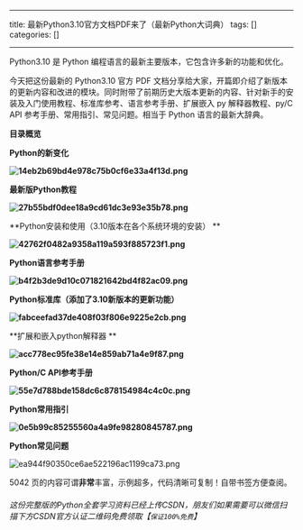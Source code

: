 
--- 
title:  最新Python3.10官方文档PDF来了（最新Python大词典） 
tags: []
categories: [] 

---
Python3.10 是 Python 编程语言的最新主要版本，它包含许多新的功能和优化。

今天把这份最新的 Python3.10 官方 PDF 文档分享给大家，开篇即介绍了新版本的更新内容和改进的模块。同时附带了前期历史大版本更新的内容、针对新手的安装及入门使用教程、标准库参考、语言参考手册、扩展嵌入 py 解释器教程、py/C API 参考手册、常用指引、常见问题。相当于 Python 语言的最新大辞典。

**目录概览**

**Python的新变化**

**<img src="https://img-blog.csdnimg.cn/img_convert/14eb2b69bd4e978c75b0cf6e33a4f13d.png" alt="14eb2b69bd4e978c75b0cf6e33a4f13d.png">**

**最新版Python教程**

**<img src="https://img-blog.csdnimg.cn/img_convert/27b55bdf0dee18a9cd61dc3e93e35b78.png" alt="27b55bdf0dee18a9cd61dc3e93e35b78.png">**

**Python安装和使用（3.10版本在各个系统环境的安装） **

**<img src="https://img-blog.csdnimg.cn/img_convert/42762f0482a9358a119a593f885723f1.png" alt="42762f0482a9358a119a593f885723f1.png">**

**Python语言参考手册**

**<img src="https://img-blog.csdnimg.cn/img_convert/b4f2b3de9d10c071821642bd4f82ac09.png" alt="b4f2b3de9d10c071821642bd4f82ac09.png">**

**Python标准库（添加了3.10新版本的更新功能）**

**<img src="https://img-blog.csdnimg.cn/img_convert/fabceefad37de408f03f806e9225e2cb.png" alt="fabceefad37de408f03f806e9225e2cb.png">**

**扩展和嵌入python解释器 **

**<img src="https://img-blog.csdnimg.cn/img_convert/acc778ec95fe38e14e859ab71a4e9f87.png" alt="acc778ec95fe38e14e859ab71a4e9f87.png">**

**Python/C API参考手册**

**<img src="https://img-blog.csdnimg.cn/img_convert/55e7d788bde158dc6c878154984c4c0c.png" alt="55e7d788bde158dc6c878154984c4c0c.png">**

**Python常用指引**

**<img src="https://img-blog.csdnimg.cn/img_convert/0e5b99c85255560a4a9fe98280845787.png" alt="0e5b99c85255560a4a9fe98280845787.png">**

**Python常见问题**

<img src="https://img-blog.csdnimg.cn/img_convert/ea944f90350ce6ae522196ac1199ca73.png" alt="ea944f90350ce6ae522196ac1199ca73.png">

5042 页的内容可谓**非常**丰富，示例超多，代码清晰可复制！自带书签方便查阅。

###### 这份完整版的Python全套学习资料已经上传CSDN，朋友们如果需要可以微信扫描下方CSDN官方认证二维码免费领取【`保证100%免费`】

<img src="https://img-blog.csdnimg.cn/1d2a69f2d57e4d1cb444037b17af8607.png" alt="">
